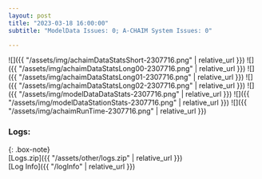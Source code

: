 ```yaml
---
layout: post
title: "2023-03-18 16:00:00"
subtitle: "ModelData Issues: 0; A-CHAIM System Issues: 0"

---
```


![]({{ "/assets/img/achaimDataStatsShort-2307716.png" | relative_url }})
![]({{ "/assets/img/achaimDataStatsLong00-2307716.png" | relative_url }})
![]({{ "/assets/img/achaimDataStatsLong01-2307716.png" | relative_url }})
![]({{ "/assets/img/achaimDataStatsLong02-2307716.png" | relative_url }})
![]({{ "/assets/img/modelDataDataStats-2307716.png" | relative_url }})
![]({{ "/assets/img/modelDataStationStats-2307716.png" | relative_url }})
![]({{ "/assets/img/achaimRunTime-2307716.png" | relative_url }})




### Logs:  
  
{: .box-note}  
[Logs.zip]({{ "/assets/other/logs.zip" | relative_url }})  
[Log Info]({{ "/logInfo" | relative_url }})  
